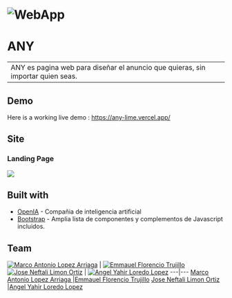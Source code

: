 # ![WebApp](https://iharsh234.github.io/WebApp/images/demo/demo_landing.JPG)
# ANY
<table>
<tr>
<td>
 ANY es pagina web para diseñar el anuncio que quieras, sin importar quien seas.
</td>
</tr>
</table>


## Demo
Here is a working live demo :  https://any-lime.vercel.app/


## Site

### Landing Page

![](https://iharsh234.github.io/WebApp/images/demo/web_app_face.JPG)

## Built with 

- [OpenIA](https://developers.google.com/chart/interactive/docs/quick_start) - Compañia de inteligencia artificial
- [Bootstrap](http://getbootstrap.com/) - Amplia lista de componentes y complementos de Javascript incluidos.


## Team

[![Marco Antonio Lopez Arriaga](https://avatars1.githubusercontent.com/u/12688534?v=3&s=144)](https://github.com/marcoantonnlopez?tab=repositories)  | [![Emmauel Florencio Trujillo](https://github.com/iharsh234/WebApp/blob/master/images/quandl.jpg)](https://www.quandl.com/)
[![Jose Neftali Limon Ortiz](https://avatars1.githubusercontent.com/u/12688534?v=3&s=144)](https://github.com/marcoantonnlopez?tab=repositories)  | [![Angel Yahir Loredo Lopez](https://github.com/iharsh234/WebApp/blob/master/images/quandl.jpg)](https://www.quandl.com/)
---|---
[Marco Antonio Lopez Arriaga ](https://github.com/marcoantonnlopez) |[Emmauel Florencio Trujillo](https://www.quandl.com)
[Jose Neftali Limon Ortiz ](https://github.com/marcoantonnlopez) |[Angel Yahir Loredo Lopez](https://www.quandl.com)